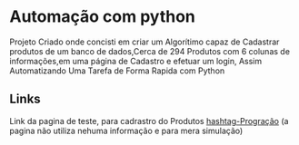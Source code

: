 
# Automação com python

Projeto Criado onde concisti em criar um Algorítimo capaz de Cadastrar produtos de um banco de dados,Cerca de 294 Produtos com 6 colunas de informações,em uma página de Cadastro e efetuar um login, Assim Automatizando Uma Tarefa de Forma Rapida com Python



## Links

Link da pagina de teste, para cadrastro do Produtos [hashtag-Progração](https://dlp.hashtagtreinamentos.com/python/intensivao/login) (a pagina não utiliza nehuma informação e para mera simulação)

